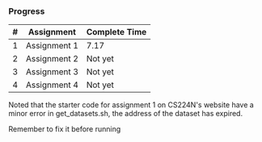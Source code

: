 ### Progress
|#|Assignment|Complete Time|
|---|----|-----|
|1|Assignment 1|7.17 |
|2|Assignment 2|Not yet|
|3|Assignment 3|Not yet|
|4|Assignment 4|Not yet|


Noted that the starter code for assignment 1 on CS224N's website have a minor error in get_datasets.sh, the address of the dataset has expired.

Remember to fix it before running
